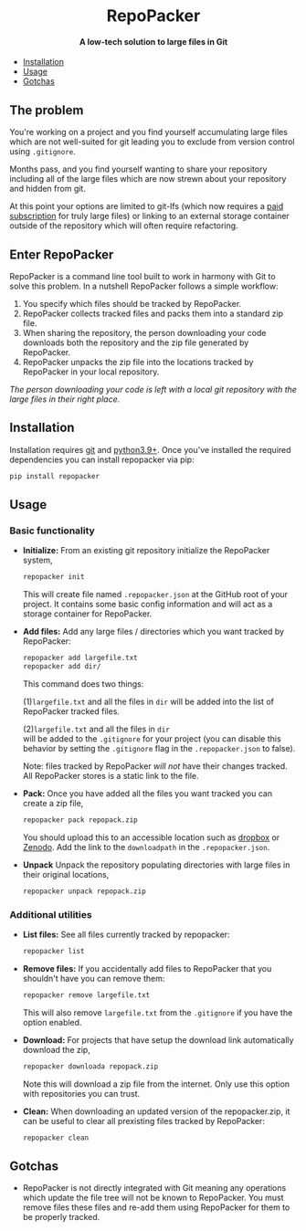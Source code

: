 <div align="center">

# RepoPacker

#### A low-tech solution to large files in Git

</div>

- [Installation](#installation)
- [Usage](#usage)
- [Gotchas](#gotchas)

## The problem

You're working on a project and you find yourself accumulating large files
which are not well-suited for git leading you to exclude from version control
using `.gitignore`.

Months pass, and you find yourself wanting to share your repository including all of
the large files which are now strewn about your repository and hidden from git.

At this point your options are limited to git-lfs (which now requires
a [paid subscription](https://docs.github.com/en/repositories/working-with-files/managing-large-files/about-storage-and-bandwidth-usage#bandwidth-quota)
for truly large files) or linking to an external storage container outside of the
repository which will often require refactoring.

## Enter RepoPacker

RepoPacker is a command line tool built to work in harmony
with Git to solve this problem. In a nutshell RepoPacker follows a simple workflow:

1. You specify which files should be tracked by RepoPacker.
2. RepoPacker collects tracked files and packs them into a standard zip file.
3. When sharing the repository, the person downloading your code downloads both the
   repository and the zip file generated by RepoPacker.
4. RepoPacker unpacks the zip file into the locations tracked by RepoPacker in your
   local repository.

_The person downloading your code is left with a local git repository with the large
files in their right place._

## Installation

Installation requires [git](https://git-scm.com/) and [python3.9+](https://www.python.org/).
Once you've installed the required dependencies you can install repopacker via pip:

```bash
pip install repopacker
```

## Usage

### Basic functionality

- **Initialize:** From an existing git repository initialize the RepoPacker system,

  ```bash
  repopacker init
  ```

  This will create file named `.repopacker.json` at the GitHub root
  of your project. It contains some basic config information and will act as
  a storage container for RepoPacker.

- **Add files:** Add any large files / directories which you want tracked by
  RepoPacker:

  ```bash
  repopacker add largefile.txt
  repopacker add dir/
  ```

  This command does two things:

  (1)`largefile.txt` and all the files in `dir`
  will be added into the list of RepoPacker tracked files.

  (2)`largefile.txt` and all the files in `dir`  
   will be added to the `.gitignore`
  for your project (you can disable this behavior by setting
  the `.gitignore` flag in the `.repopacker.json` to false).

  Note: files tracked by
  RepoPacker _will not_ have their changes tracked.
  All RepoPacker stores is a
  static link to the file.

- **Pack:** Once you have added all the files you want tracked you
  can create a zip file,

  ```bash
  repopacker pack repopack.zip
  ```

  You should upload this to an accessible location such as [dropbox](https://www.dropbox.com)
  or [Zenodo](https://zenodo.org/). Add the link to the `downloadpath` in the `.repopacker.json`.

- **Unpack** Unpack the repository populating directories with large files in their
  original locations,

  ```bash
  repopacker unpack repopack.zip
  ```

### Additional utilities

- **List files:** See all files currently tracked by repopacker:

  ```bash
  repopacker list
  ```

- **Remove files:** If you accidentally add files to RepoPacker that you shouldn't
  have you can remove them:

  ```bash
  repopacker remove largefile.txt
  ```

  This will also remove `largefile.txt` from the `.gitignore` if you have the option
  enabled.

- **Download:** For projects that have setup the download link automatically download
  the zip,

  ```bash
  repopacker downloada repopack.zip
  ```

  Note this will download a zip file from the internet. Only use this option with
  repositories you can trust.

- **Clean:** When downloading an updated version of the repopacker.zip, it can be useful
  to clear all prexisting files tracked by RepoPacker:

  ```bash
  repopacker clean
  ```

## Gotchas

- RepoPacker is not directly integrated with Git meaning any operations which update
  the file tree will not be known to RepoPacker. You must remove files these files and re-add
  them using RepoPacker for them to be properly tracked.
